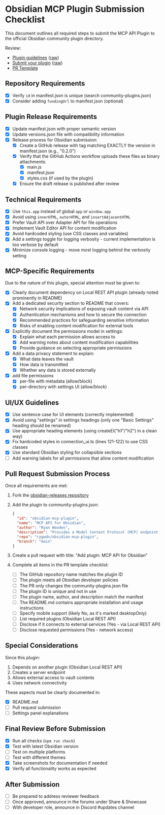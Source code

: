# Obsidian MCP Plugin Submission Checklist

This document outlines all required steps to submit the MCP API Plugin to the official Obsidian
community plugin directory.

Review:

- [Plugin guidelines](https://docs.obsidian.md/Plugins/Releasing/Plugin+guidelines) ([raw](https://raw.githubusercontent.com/obsidianmd/obsidian-developer-docs/a2bac2adce51d9aa056dbe8eac161bdb5a29cefb/en/Plugins/Releasing/Plugin%20guidelines.md))
- [Submit your plugin](https://docs.obsidian.md/Plugins/Releasing/Submit+your+plugin) ([raw](https://raw.githubusercontent.com/obsidianmd/obsidian-developer-docs/a2bac2adce51d9aa056dbe8eac161bdb5a29cefb/en/Plugins/Releasing/Submit%20your%20plugin.md))
- [PR Template](https://github.com/obsidianmd/obsidian-releases/blob/master/.github/PULL_REQUEST_TEMPLATE/plugin.md)

## Repository Requirements

- [x] Verify `id` in manifest.json is unique (search community-plugins.json)
- [x] Consider adding `fundingUrl` to manifest.json (optional)

## Plugin Release Requirements

- [x] Update manifest.json with proper semantic version
- [x] Update versions.json file with compatibility information
- [X] Release process for Obsidian submission:
  - [X] Create a GitHub release with tag matching EXACTLY the version in manifest.json (e.g., "0.2.0")
  - [X] Verify that the GitHub Actions workflow uploads these files as binary attachments:
    - [X] main.js
    - [X] manifest.json
    - [X] styles.css (if used by the plugin)
  - [X] Ensure the draft release is published after review

## Technical Requirements

- [x] Use `this.app` instead of global `app` or `window.app`
- [x] Avoid using `innerHTML`, `outerHTML`, and `insertAdjacentHTML`
- [x] Prefer Vault API over Adapter API for file operations
- [x] Implement Vault Editor API for content modification
- [x] Avoid hardcoded styling (use CSS classes and variables)
- [x] Add a settings toggle for logging verbosity - current implementation is too verbose by default
- [x] Minimize console logging - move most logging behind the verbosity setting

## MCP-Specific Requirements

Due to the nature of this plugin, special attention must be given to:

- [x] Clearly document dependency on Local REST API plugin (already noted prominently in README)
- [x] Add a dedicated security section to README that covers:
  - [x] Network security implications of exposing vault content via API
  - [x] Authentication mechanisms and how to secure the connection
  - [x] Recommended practices for safeguarding sensitive information
  - [x] Risks of enabling content modification for external tools
- [x] Explicitly document the permissions model in settings:
  - [x] Explain what each permission allows access to
  - [x] Add warning notes about content modification capabilities
  - [x] Provide guidance on selecting appropriate permissions
- [x] Add a data privacy statement to explain:
  - [x] What data leaves the vault
  - [x] How data is transmitted
  - [x] Whether any data is stored externally
- [x] add file permissions
  - [x] per-file with metadata (allow/block)
  - [x] per-directory with settings UI (allow/block)

## UI/UX Guidelines

- [x] Use sentence case for UI elements (correctly implemented)
- [x] Avoid using "settings" in settings headings (only one "Basic Settings" heading should be renamed)
- [x] Use appropriate heading elements (using createEl("h1"/"h2") in a clean way)
- [x] Fix hardcoded styles in connection_ui.ts (lines 121-122) to use CSS classes
- [x] Use standard Obsidian styling for collapsible sections
- [ ] Add warning labels for all permissions that allow content modification

## Pull Request Submission Process

Once all requirements are met:

1. Fork the [obsidian-releases repository](https://github.com/obsidianmd/obsidian-releases)
2. Add the plugin to community-plugins.json:

   ```json
   {
     "id": "obsidian-mcp-plugin",
     "name": "MCP API for Obsidian",
     "author": "Ryan Wooden",
     "description": "Provides a Model Context Protocol (MCP) endpoint via Obsidian Local REST API",
     "repo": "rygwdn/obsidian-mcp-plugin",
     "branch": "main"
   }
   ```

3. Create a pull request with title: "Add plugin: MCP API for Obsidian"
4. Complete all items in the PR template checklist:
   - [ ] The GitHub repository name matches the plugin ID
   - [ ] The plugin meets all Obsidian developer policies
   - [ ] The PR only changes the community-plugins.json file
   - [ ] The plugin ID is unique and not in use
   - [ ] The plugin name, author, and description match the manifest
   - [ ] The README.md contains appropriate installation and usage instructions
   - [ ] Specify mobile support (likely No, as it's marked desktopOnly)
   - [ ] List required plugins (Obsidian Local REST API)
   - [ ] Disclose if it connects to external services (Yes - via Local REST API)
   - [ ] Disclose requested permissions (Yes - network access)

## Special Considerations

Since this plugin:

1. Depends on another plugin (Obsidian Local REST API)
2. Creates a server endpoint
3. Allows external access to vault contents
4. Uses network connectivity

These aspects must be clearly documented in:

- [x] README.md
- [ ] Pull request submission
- [ ] Settings panel explanations

## Final Review Before Submission

- [x] Run all checks (`npm run check`)
- [x] Test with latest Obsidian version
- [ ] Test on multiple platforms
- [ ] Test with different themes
- [x] Take screenshots for documentation if needed
- [x] Verify all functionality works as expected

## After Submission

- [ ] Be prepared to address reviewer feedback
- [ ] Once approved, announce in the forums under Share & Showcase
- [ ] With developer role, announce in Discord #updates channel

